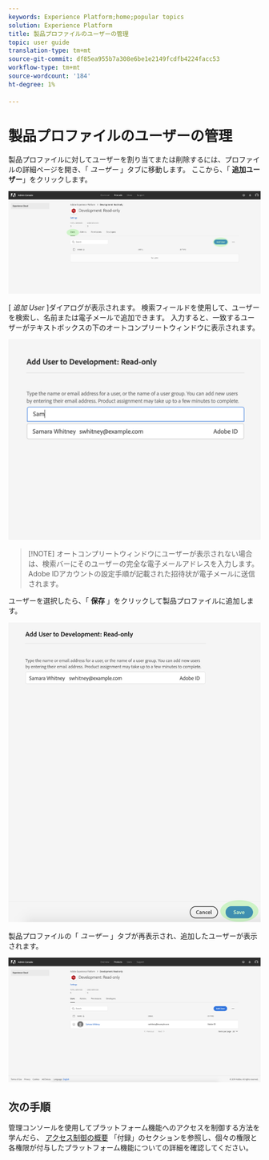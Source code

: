 ```yaml
---
keywords: Experience Platform;home;popular topics
solution: Experience Platform
title: 製品プロファイルのユーザーの管理
topic: user guide
translation-type: tm+mt
source-git-commit: df85ea955b7a308e6be1e2149fcdfb4224facc53
workflow-type: tm+mt
source-wordcount: '184'
ht-degree: 1%

---
```



# 製品プロファイルのユーザーの管理

製品プロファイルに対してユーザーを割り当てまたは削除するには、プロファイルの詳細ページを開き、「 *ユーザー* 」タブに移動します。 ここから、「 **追加ユーザー**」をクリックします。

![add-users-button](../images/add-users-button.png)

[ *追加 User* ]ダイアログが表示されます。 検索フィールドを使用して、ユーザーを検索し、名前または電子メールで追加できます。 入力すると、一致するユーザーがテキストボックスの下のオートコンプリートウィンドウに表示されます。

![add-user-autocomplete](../images/add-user-autocomplete.png)

>[!NOTE] オートコンプリートウィンドウにユーザーが表示されない場合は、検索バーにそのユーザーの完全な電子メールアドレスを入力します。 Adobe IDアカウントの設定手順が記載された招待状が電子メールに送信されます。

ユーザーを選択したら、「 **保存** 」をクリックして製品プロファイルに追加します。

![add-user-save](../images/add-user-save.png)

製品プロファイルの「 *ユーザー* 」タブが再表示され、追加したユーザーが表示されます。

![ユーザーが追加した](../images/user-added.png)

## 次の手順

管理コンソールを使用してプラットフォーム機能へのアクセスを制御する方法を学んだら、 [アクセス制御の概要](../home.md) 「付録」のセクションを参照し、個々の権限と各権限が付与したプラットフォーム機能についての詳細を確認してください。